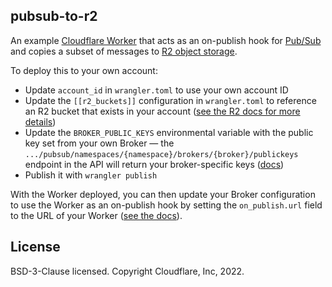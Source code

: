 ## pubsub-to-r2

An example [Cloudflare Worker](https://developers.cloudflare.com/workers/) that acts as an on-publish hook for [Pub/Sub](https://developers.cloudflare.com/pub-sub/) and copies a subset of messages to [R2 object storage](https://www.cloudflare.com/products/r2/).

To deploy this to your own account:

* Update `account_id` in `wrangler.toml` to use your own account ID
* Update the `[[r2_buckets]]` configuration in `wrangler.toml` to reference an R2 bucket that exists in your account ([see the R2 docs for more details](https://developers.cloudflare.com/r2/get-started/#4-bind-your-bucket-to-a-worker))
* Update the `BROKER_PUBLIC_KEYS` environmental variable with the public key set from your own Broker — the `.../pubsub/namespaces/{namespace}/brokers/{broker}/publickeys` endpoint in the API will return your broker-specific keys ([docs](https://developers.cloudflare.com/pub-sub/learning/integrate-workers/#connect-a-worker-to-a-broker))
* Publish it with `wrangler publish`

With the Worker deployed, you can then update your Broker configuration to use the Worker as an on-publish hook by setting the `on_publish.url` field to the URL of your Worker ([see the docs](https://developers.cloudflare.com/pub-sub/learning/integrate-workers/#connect-a-worker-to-a-broker)).

## License

BSD-3-Clause licensed. Copyright Cloudflare, Inc, 2022.